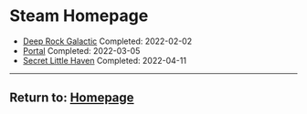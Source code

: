 # Steam Homepage

- [Deep Rock Galactic](/Steam/DeepRockGalactic) Completed: 2022-02-02
- [Portal](/Steam/Portal) Completed: 2022-03-05
- [Secret Little Haven](/Steam/SecretLittleHaven) Completed: 2022-04-11

* * *
## Return to: [Homepage](/index)